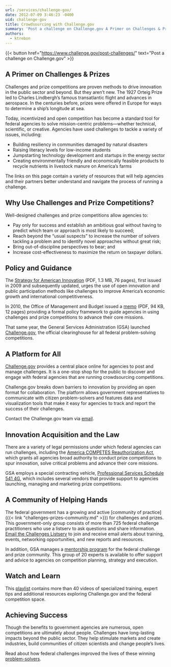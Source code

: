 ```yaml
---
url: /services/challenge-gov/
date: 2012-07-09 3:46:23 -0400
uid: challenge-gov
title: Crowdsourcing with Challenge.gov
summary: 'Post a challenge on Challenge.gov A Primer on Challenges & Prizes Challenges and prize competitions are proven methods to drive innovation in the public sector and beyond. But they aren&rsquo;t new. The 1927 Orteig Prize led to Charles Lindbergh&rsquo;s famous transatlantic flight and advances in aerospace. In the centuries before, prizes were offered in Europe'
authors:
  - ktrebon
---
```


{{< button href="https://www.challenge.gov/post-challenges/" text="Post a challenge on Challenge.gov" >}}

## **A Primer on Challenges & Prizes**

Challenges and prize competitions are proven methods to drive innovation in the public sector and beyond. But they aren’t new. The 1927 Orteig Prize led to Charles Lindbergh’s famous transatlantic flight and advances in aerospace. In the centuries before, prizes were offered in Europe for ways to determine a ship’s longitude at sea.

Today, incentivized and open competition has become a standard tool for federal agencies to solve mission-centric problems—whether technical, scientific, or creative. Agencies have used challenges to tackle a variety of issues, including:

  * Building resiliency in communities damaged by natural disasters
  * Raising literacy levels for low-income students
  * Jumpstarting technology development and startups in the energy sector
  * Creating environmentally friendly and economically feasible products to recycle nutrients in livestock manure on America’s farms

The links on this page contain a variety of resources that will help agencies and their partners better understand and navigate the process of running a challenge.

## Why Use Challenges and Prize Competitions?

Well-designed challenges and prize competitions allow agencies to:

  * Pay only for success and establish an ambitious goal without having to predict which team or approach is most likely to succeed;
  * Reach beyond the “usual suspects” to increase the number of solvers tackling a problem and to identify novel approaches without great risk;
  * Bring out-of-discipline perspectives to bear; and
  * Increase cost-effectiveness to maximize the return on taxpayer dollars.

## Policy and Guidance

The [Strategy for American Innovation](https://obamawhitehouse.archives.gov/sites/default/files/uploads/InnovationStrategy.pdf) (PDF, 1.3 MB, 76 pages), first issued in 2009 and subsequently updated, urges the use of open innovation and public participation methods like challenges to improve America’s economic growth and international competitiveness.

In 2010, the Office of Management and Budget issued a [memo](https://www.whitehouse.gov/sites/whitehouse.gov/files/omb/memoranda/2010/m10-11.pdf) (PDF, 94 KB, 12 pages) providing a formal policy framework to guide agencies in using challenges and prize competitions to advance their core missions.

That same year, the General Services Administration (GSA) launched [Challenge.gov](http://challenge.gov/), the official clearinghouse for all federal problem-solving competitions.

## A Platform for All

[Challenge.gov](http://challenge.gov/) provides a central place online for agencies to post and manage challenges. It is a one-stop shop for the public to discover and engage with federal agencies that are running crowdsourcing competitions.

Challenge.gov breaks down barriers to innovation by providing an open format for collaboration. The platform allows government representatives to communicate with citizen problem-solvers and features data and visualization tools that make it easy for agencies to track and report the success of their challenges.

Contact the Challenge.gov team via [email](mailto:challenge@gsa.gov "challenge at g s a dot gov").

## Innovation Acquisition and the Law

There are a variety of legal permissions under which federal agencies can run challenges, including the [America COMPETES Reauthorization Act](https://www.congress.gov/bill/111th-congress/house-bill/5116), which grants all agencies broad authority to conduct prize competitions to spur innovation, solve critical problems and advance their core missions.

GSA employs a special contracting vehicle, [Professional Services Schedule 541 4G](http://www.gsaelibrary.gsa.gov/ElibMain/sinDetails.do?scheduleNumber=00CORP&specialItemNumber=541+4G&executeQuery=YES), which includes several vendors that provide support to agencies launching, managing and marketing prize competitions.

## A Community of Helping Hands

The federal government has a growing and active [community of practice]({{< link "challenges-prizes-community.md" >}}) for challenges and prizes. This government-only group consists of more than 725 federal challenge practitioners who use a listserv to ask questions and share information. [Email the Challenges Listserv](mailto:challenges@listserv.gsa.gov "challenges at listserv dot g s a dot gov") to join and receive email alerts about training, events, networking opportunities, and new reports and resources.

In addition, GSA manages a [mentorship program](https://www.challenge.gov/mentors/) for the federal challenge and prize community. This group of 20 experts is available to offer support and advice to agencies on competition planning, strategy and execution.

## Watch and Learn

This [playlist](https://www.youtube.com/playlist?list=PLd9b-GuOJ3nFeJeAHAn3Z5opohjxIw8OC) contains more than 40 videos of specialized training, expert tips and additional resources exploring Challenge.gov and the federal competition space.

## Achieving Success

Though the benefits to government agencies are numerous, open competitions are ultimately about people. Challenges have long-lasting impacts beyond the public sector. They help stimulate markets and create industries, build communities of citizen scientists and change people’s lives.

Read about how federal challenges improved the lives of these winning [problem-solvers](https://www.challenge.gov/success-stories/).
